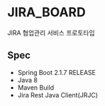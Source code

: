 # JIRA_BOARD
JIRA 협업관리 서비스 프로토타입

## Spec
- Spring Boot 2.1.7 RELEASE
- Java 8
- Maven Build
- Jira Rest Java Client(JRJC)
